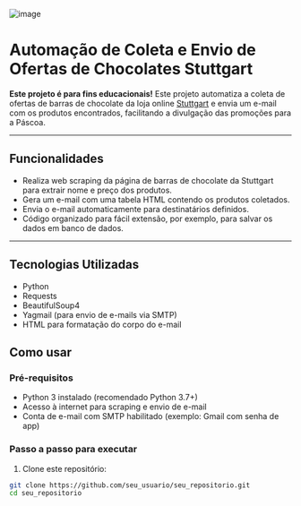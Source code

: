 ![image](https://github.com/user-attachments/assets/ac3726d8-55a4-474c-a32b-3ee97ac20f7a)

# Automação de Coleta e Envio de Ofertas de Chocolates Stuttgart

**Este projeto é para fins educacionais!**
Este projeto automatiza a coleta de ofertas de barras de chocolate da loja online [Stuttgart](https://www.stuttgart.com.br/bomboniere/barras-de-chocolate.html) e envia um e-mail com os produtos encontrados, facilitando a divulgação das promoções para a Páscoa.

---

## Funcionalidades

- Realiza web scraping da página de barras de chocolate da Stuttgart para extrair nome e preço dos produtos.
- Gera um e-mail com uma tabela HTML contendo os produtos coletados.
- Envia o e-mail automaticamente para destinatários definidos.
- Código organizado para fácil extensão, por exemplo, para salvar os dados em banco de dados.

---

## Tecnologias Utilizadas

- Python
- Requests
- BeautifulSoup4
- Yagmail (para envio de e-mails via SMTP)
- HTML para formatação do corpo do e-mail

## Como usar

### Pré-requisitos

- Python 3 instalado (recomendado Python 3.7+)
- Acesso à internet para scraping e envio de e-mail
- Conta de e-mail com SMTP habilitado (exemplo: Gmail com senha de app)

### Passo a passo para executar

1. Clone este repositório:

```bash
git clone https://github.com/seu_usuario/seu_repositorio.git
cd seu_repositorio
